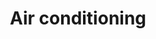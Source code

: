 ---
title: Air conditioning
longTitle: 'Air conditioning'
tags:
- gccommon
french:
- "[[Climatisation]]"
usedFor:
- "[[Air-conditioning]]"
---